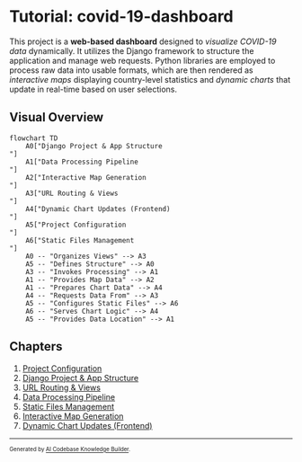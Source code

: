 # Tutorial: covid-19-dashboard

This project is a **web-based dashboard** designed to *visualize COVID-19 data* dynamically. It utilizes the Django framework to structure the application and manage web requests. Python libraries are employed to process raw data into usable formats, which are then rendered as *interactive maps* displaying country-level statistics and *dynamic charts* that update in real-time based on user selections.


## Visual Overview

```mermaid
flowchart TD
    A0["Django Project & App Structure
"]
    A1["Data Processing Pipeline
"]
    A2["Interactive Map Generation
"]
    A3["URL Routing & Views
"]
    A4["Dynamic Chart Updates (Frontend)
"]
    A5["Project Configuration
"]
    A6["Static Files Management
"]
    A0 -- "Organizes Views" --> A3
    A5 -- "Defines Structure" --> A0
    A3 -- "Invokes Processing" --> A1
    A1 -- "Provides Map Data" --> A2
    A1 -- "Prepares Chart Data" --> A4
    A4 -- "Requests Data From" --> A3
    A5 -- "Configures Static Files" --> A6
    A6 -- "Serves Chart Logic" --> A4
    A5 -- "Provides Data Location" --> A1
```

## Chapters

1. [Project Configuration
](01_project_configuration_.md)
2. [Django Project & App Structure
](02_django_project___app_structure_.md)
3. [URL Routing & Views
](03_url_routing___views_.md)
4. [Data Processing Pipeline
](04_data_processing_pipeline_.md)
5. [Static Files Management
](05_static_files_management_.md)
6. [Interactive Map Generation
](06_interactive_map_generation_.md)
7. [Dynamic Chart Updates (Frontend)
](07_dynamic_chart_updates__frontend__.md)

---

<sub><sup>Generated by [AI Codebase Knowledge Builder](https://github.com/The-Pocket/Tutorial-Codebase-Knowledge).</sup></sub>
